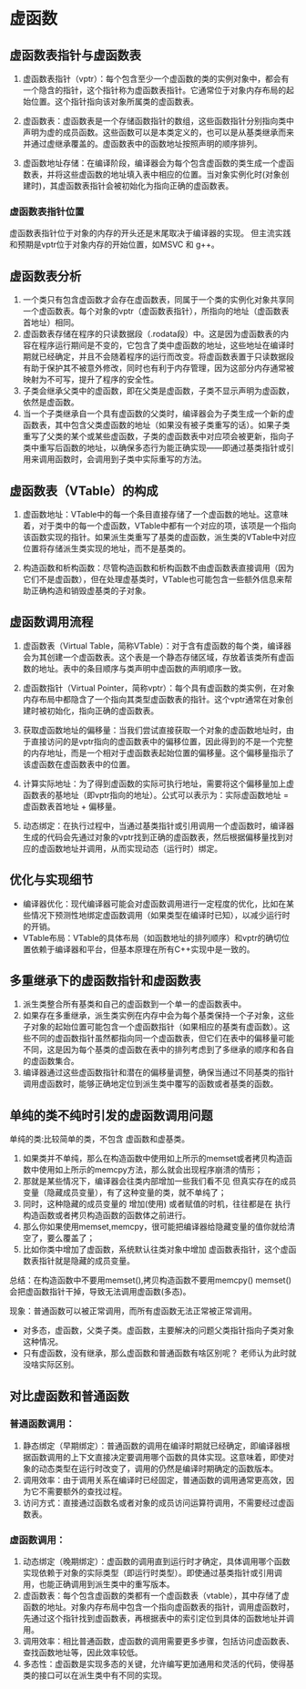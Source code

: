 # 虚函数
## 虚函数表指针与虚函数表
1. 虚函数表指针（vptr）：每个包含至少一个虚函数的类的实例对象中，都会有一个隐含的指针，这个指针称为虚函数表指针。它通常位于对象内存布局的起始位置。这个指针指向该对象所属类的虚函数表。

2. 虚函数表：虚函数表是一个存储函数指针的数组，这些函数指针分别指向类中声明为虚的成员函数。这些函数可以是本类定义的，也可以是从基类继承而来并通过虚继承覆盖的。虚函数表中的函数地址按照声明的顺序排列。

3. 虚函数地址存储：在编译阶段，编译器会为每个包含虚函数的类生成一个虚函数表，并将这些虚函数的地址填入表中相应的位置。当对象实例化时(对象创建时)，其虚函数表指针会被初始化为指向正确的虚函数表。

### 虚函数表指针位置
虚函数表指针位于对象的内存的开头还是末尾取决于编译器的实现。
但主流实践和预期是vptr位于对象内存的开始位置，如MSVC 和 g++。

## 虚函数表分析
1. 一个类只有包含虚函数才会存在虚函数表，同属于一个类的实例化对象共享同一个虚函数表。每个对象的vptr（虚函数表指针），所指向的地址（虚函数表首地址）相同。
2. 虚函数表存储在程序的只读数据段（.rodata段）中。这是因为虚函数表的内容在程序运行期间是不变的，它包含了类中虚函数的地址，这些地址在编译时期就已经确定，并且不会随着程序的运行而改变。将虚函数表置于只读数据段有助于保护其不被意外修改，同时也有利于内存管理，因为这部分内存通常被映射为不可写，提升了程序的安全性。
3. 子类会继承父类中的虚函数，即在父类是虚函数，子类不显示声明为虚函数，依然是虚函数。
4. 当一个子类继承自一个具有虚函数的父类时，编译器会为子类生成一个新的虚函数表，其中包含父类虚函数的地址（如果没有被子类重写的话）。如果子类重写了父类的某个或某些虚函数，子类的虚函数表中对应项会被更新，指向子类中重写后函数的地址，以确保多态行为能正确实现——即通过基类指针或引用来调用函数时，会调用到子类中实际重写的方法。

## 虚函数表（VTable）的构成
1. 虚函数地址：VTable中的每一个条目直接存储了一个虚函数的地址。这意味着，对于类中的每一个虚函数，VTable中都有一个对应的项，该项是一个指向该函数实现的指针。如果派生类重写了基类的虚函数，派生类的VTable中对应位置将存储派生类实现的地址，而不是基类的。

2. 构造函数和析构函数：尽管构造函数和析构函数不由虚函数表直接调用（因为它们不是虚函数），但在处理虚基类时，VTable也可能包含一些额外信息来帮助正确构造和销毁虚基类的子对象。

## 虚函数调用流程
1. 虚函数表（Virtual Table，简称VTable）：对于含有虚函数的每个类，编译器会为其创建一个虚函数表。这个表是一个静态存储区域，存放着该类所有虚函数的地址。表中的条目顺序与类声明中虚函数的声明顺序一致。

2. 虚函数指针（Virtual Pointer，简称vptr）：每个具有虚函数的类实例，在对象内存布局中都隐含了一个指向其类型虚函数表的指针。这个vptr通常在对象创建时被初始化，指向正确的虚函数表。

3. 获取虚函数地址的偏移量：当我们尝试直接获取一个对象的虚函数地址时，由于直接访问的是vptr指向的虚函数表中的偏移位置，因此得到的不是一个完整的内存地址，而是一个相对于虚函数表起始位置的偏移量。这个偏移量指示了该虚函数在虚函数表中的位置。

4. 计算实际地址：为了得到虚函数的实际可执行地址，需要将这个偏移量加上虚函数表的基地址（即vptr指向的地址）。公式可以表示为：实际虚函数地址 = 虚函数表首地址 + 偏移量。

5. 动态绑定：在执行过程中，当通过基类指针或引用调用一个虚函数时，编译器生成的代码会先通过对象的vptr找到正确的虚函数表，然后根据偏移量找到对应的虚函数地址并调用，从而实现动态（运行时）绑定。

## 优化与实现细节
- 编译器优化：现代编译器可能会对虚函数调用进行一定程度的优化，比如在某些情况下预测性地绑定虚函数调用（如果类型在编译时已知），以减少运行时的开销。
- VTable布局：VTable的具体布局（如函数地址的排列顺序）和vptr的确切位置依赖于编译器和平台，但基本原理在所有C++实现中是一致的。


## 多重继承下的虚函数指针和虚函数表
1. 派生类整合所有基类和自己的虚函数到一个单一的虚函数表中。
2. 如果存在多重继承，派生类实例在内存中会为每个基类保持一个子对象，这些子对象的起始位置可能包含一个虚函数指针（如果相应的基类有虚函数）。这些不同的虚函数指针虽然都指向同一个虚函数表，但它们在表中的偏移量可能不同，这是因为每个基类的虚函数在表中的排列考虑到了多继承的顺序和各自的虚函数集合。
3. 编译器通过这些虚函数指针和潜在的偏移量调整，确保当通过不同基类的指针调用虚函数时，能够正确地定位到派生类中覆写的函数或者基类的函数。

## 单纯的类不纯时引发的虚函数调用问题
单纯的类:比较简单的类，不包含 虚函数和虚基类。

1. 如果类并不单纯，那么在构造函数中使用如上所示的memset或者拷贝构造函数中使用如上所示的memcpy方法，那么就会出现程序崩溃的情形；
2. 那就是某些情况下，编译器会往类内部增加一些我们看不见 但真实存在的成员变量（隐藏成员变量），有了这种变量的类，就不单纯了；
3. 同时，这种隐藏的成员变量的 增加(使用) 或者赋值的时机，往往都是在 执行构造函数或者拷贝构造函数的函数体之前进行。
4. 那么你如果使用memset,memcpy，很可能把编译器给隐藏变量的值你就给清空了，要么覆盖了；
5. 比如你类中增加了虚函数，系统默认往类对象中增加 虚函数表指针，这个虚函数表指针就是隐藏的成员变量。

总结：在构造函数中不要用memset(),拷贝构造函数不要用memcpy()
    memset()会把虚函数指针干掉，导致无法调用虚函数(多态)。

现象：普通函数可以被正常调用，而所有虚函数无法正常被正常调用。
- 对多态，虚函数，父类子类。虚函数，主要解决的问题父类指针指向子类对象这种情况。
- 只有虚函数，没有继承，那么虚函数和普通函数有啥区别呢？ 老师认为此时就没啥实际区别。

## 对比虚函数和普通函数
### 普通函数调用：
1. 静态绑定（早期绑定）：普通函数的调用在编译时期就已经确定，即编译器根据函数调用的上下文直接决定要调用哪个函数的具体实现。这意味着，即使对象的动态类型在运行时改变了，调用的仍然是编译时期确定的函数版本。
2. 调用效率：由于调用关系在编译时已经固定，普通函数的调用通常更高效，因为它不需要额外的查找过程。
3. 访问方式：直接通过函数名或者对象的成员访问运算符调用，不需要经过虚函数表。
### 虚函数调用：
1. 动态绑定（晚期绑定）：虚函数的调用直到运行时才确定，具体调用哪个函数实现依赖于对象的实际类型（即运行时类型）。即使通过基类指针或引用调用，也能正确调用到派生类中的重写版本。
2. 虚函数表：每个包含虚函数的类都有一个虚函数表（vtable），其中存储了虚函数的地址。对象内存布局中包含一个指向虚函数表的指针，调用虚函数时，先通过这个指针找到虚函数表，再根据表中的索引定位到具体的函数地址并调用。
3. 调用效率：相比普通函数，虚函数的调用需要更多步骤，包括访问虚函数表、查找函数地址等，因此效率较低。
4. 多态性：虚函数是实现多态的关键，允许编写更加通用和灵活的代码，使得基类的接口可以在派生类中有不同的实现。

